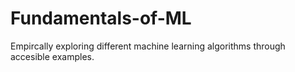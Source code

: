 # Fundamentals-of-ML
Empircally exploring different machine learning algorithms through accesible examples.

